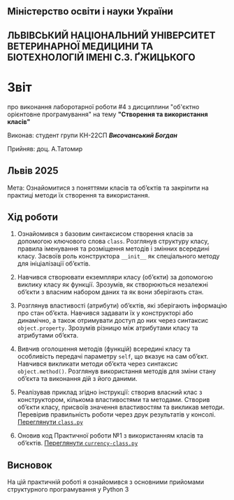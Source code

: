 ## Міністерство освіти і науки України

## ЛЬВІВСЬКИЙ НАЦІОНАЛЬНИЙ УНІВЕРСИТЕТ ВЕТЕРИНАРНОЇ МЕДИЦИНИ ТА БІОТЕХНОЛОГІЙ ІМЕНІ С.З. ҐЖИЦЬКОГО

# Звіт
про виконання лаборотарної роботи #4 з дисциплини "об'єктно орієнтовне програмування" на тему **"Створення та використання класів"**

Виконав: студент групи КН-22СП ***Височанський Богдан***

Прийняв: доц. А.Татомир

## Львів 2025

Мета: Ознайомитися з поняттями класів та об’єктів та закріпити на практиці методи їх створення та використання.


## Хід роботи

1. Ознайомився з базовим синтаксисом створення класів за допомогою ключового слова `class`. 
   Розглянув структуру класу, правила іменування та розміщення методів і змінних всередині класу. 
   Засвоїв роль конструктора `__init__` як спеціального методу для ініціалізації обʼєктів.


2. Навчився створювати екземпляри класу (обʼєкти) за допомогою виклику класу як функції. 
   Зрозумів, як створюються незалежні обʼєкти з власним набором даних та як вони зберігають стан.

3. Розглянув властивості (атрибути) обʼєктів, які зберігають інформацію про стан обʼєкта. 
   Навчився задавати їх у конструкторі або динамічно, а також отримувати доступ до них через синтаксис `object.property`. 
   Зрозумів різницю між атрибутами класу та атрибутами обʼєкта.

4. Вивчив оголошення методів (функцій) всередині класу та особливість передачі параметру `self`, що вказує на сам обʼєкт. 
   Навчився викликати методи обʼєкта через синтаксис `object.method()`. Розглянув використання методів для зміни стану обʼєкта та виконання дій з його даними.

5. Реалізував приклад згідно інструкції: створив власний клас з конструктором, кількома властивостями та методами. 
   Створив обʼєкти класу, присвоїв значення властивостям та викликав методи. Перевірив правильність роботи через друк результатів у консолі.
   [Переглянути `class.py`](./class.py)

6. Оновив код Практичної роботи №1 з використанням класів та обʼєктів. 
   [Переглянути `currency-class.py`](./currency-class.py)

## Висновок
На цій практичній роботі я ознайомився з основними прийомами структурного програмування у Python 3